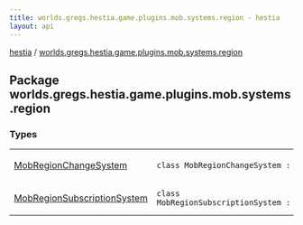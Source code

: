 ```yaml
---
title: worlds.gregs.hestia.game.plugins.mob.systems.region - hestia
layout: api
---
```


<div class='api-docs-breadcrumbs'><a href="../index.html">hestia</a> / <a href="./index.html">worlds.gregs.hestia.game.plugins.mob.systems.region</a></div>

## Package worlds.gregs.hestia.game.plugins.mob.systems.region

### Types

<table class="api-docs-table">
<tbody>
<tr>
<td markdown="1">

<a href="-mob-region-change-system/index.html">MobRegionChangeSystem</a>


</td>
<td markdown="1">
<div class="signature"><code><span class="keyword">class </span><span class="identifier">MobRegionChangeSystem</span>&nbsp;<span class="symbol">:</span>&nbsp;<a href="../worlds.gregs.hestia.game.api.movement/-region-changed/index.html"><span class="identifier">RegionChanged</span></a></code></div>

</td>
</tr>
<tr>
<td markdown="1">

<a href="-mob-region-subscription-system/index.html">MobRegionSubscriptionSystem</a>


</td>
<td markdown="1">
<div class="signature"><code><span class="keyword">class </span><span class="identifier">MobRegionSubscriptionSystem</span>&nbsp;<span class="symbol">:</span>&nbsp;<a href="../worlds.gregs.hestia.game.api.movement/-region-subscription/index.html"><span class="identifier">RegionSubscription</span></a></code></div>

</td>
</tr>
</tbody>
</table>
